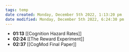 ```yaml
---
tags: temp
date created: Monday, December 5th 2022, 1:13:20 pm
date modified: Monday, December 5th 2022, 6:24:30 pm
---
```

- **01:13** [[Cognition Hazard Rates]]
- **02:24** [[The Reward Experiment]]
- **02:37** [[CogMod Final Paper]]



